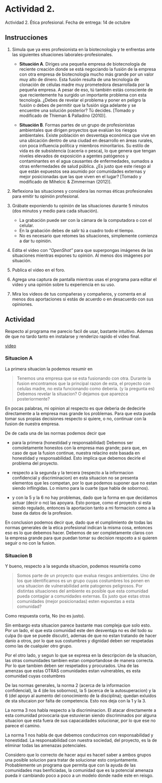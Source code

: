 # Actividad 2.

Actividad 2. Ética profesional.
Fecha de entrega: 14 de octubre


## Instrucciones

 1. Simula que ya eres profesionista en la biotecnología y te enfrentas ante las
siguientes situaciones laborales-profesionales.

 	- __Situación A__. Diriges una pequeña empresa de biotecnología de reciente creación donde se está negociando la fusión de la empresa con otra empresa de biotecnología mucho más grande por un valor muy alto de dinero. Esta fusión resulta de una tecnología de clonación de células madre muy prometedora desarrollada por la pequeña empresa. A pesar de eso, tú también estás consciente de que recientemente ha surgido un importante problema con esta tecnología. ¿Debes de revelar el problema y poner en peligro la fusión o debes de permitir que la fusión siga adelante y se encuentre una solución posterior? Tú decides. \[Tomado y modificado de Thieman & Palladino (2010)\].
 
 	- __Situación B__. Formas partes de un grupo de profesionistas ambientales que dirigen proyectos que evalúan los riesgos ambientales. Existe población en desventaja económica que vive en una ubicación dentro de una ciudad en desarrollo en áreas rurales, con poca influencia política y miembros minoritarios. Su estilo de vida es de subsistencia (cacería o pesca), lo que genera que tengan niveles elevados de exposición a agentes patógenos y contaminantes en el agua causantes de enfermedades, sumados a otras enfermedades de salud pública. ¿Es justo que este riesgo al que están expuestos sea asumido por comunidades externas y mejor posicionadas que las que viven en el lugar? \[Tomado y modificado de Mihelcic & Zimmerman (2012)\].

 2. Reflexiona las situaciones y considera las normas éticas profesionales para emitir tu opinión profesional.

 3. Grábate exponiendo tu opinión de las situaciones durante 5 minutos (dos minutos y medio para cada situación).
 	- La grabación puede ser con la cámara de la computadora o con el celular.
 	- En la grabación debes de salir tú a cuadro todo el tiempo.
 	- No es necesario que retomes las situaciones, simplemente comienza a dar tu opinión.
 
 4. Edita el video con _“OpenShot”_ para que superpongas imágenes de las situaciones mientras expones tu opinión. Al menos dos imágenes por situación.

 5. Publica el video en el foro.

 6. Agrega una captura de pantalla mientras usas el programa para editar el video y una opinión sobre tu experiencia en su uso.

 7. Mira los videos de tus compañeras y compañeros, y comenta en al menos dos aportaciones si estás de acuerdo o en desacuerdo con sus opiniones.




## Actividad

Respecto al programa me parecio facil de usar, bastante intuitivo. Ademas de que no tardo tanto en instalarse y renderizo rapido el video final.

[video](https://youtu.be/sqQBGyBoudE)

### Situacion A

La primera situacion la podemos resumir en 

 > Tenemos una empresa que se esta fusionando con otra. Durante la fusion encontramos que la principal razon de esta, el proyecto con celulas madre, no esta funcionando como deberia. (y la pregunta es) Debemos revelar la situacion? O dejamos que aparezca posteriormente?

En pocas palabras, mi opinion al respecto es que deberia de dedecirle directamente a la empresa mas grande los problemas. Para que esta pueda tomar sus propias decisiones respecto si quiere, o no, continuar con la fusion de nuestra empresa.

De de cada una de las normas podemos decir que

 - para la primera (honestidad y responsabilidad) Debemos ser comoletamente honestos con la empresa mas grande; para que, en caso de que la fusion continue, nuestra relacino este basada en honestidad y responsabilidad. Esto implica que debemos decirle el problema del proyecto.

 - respecto a la segunda y la tercera (respecto a la informacion confidencial y discriminacion) en esta situacion no se presenta elementos que les competan, por lo que podemos suponer que no estan siendo inflingidas. Lo mismo para la cuarte (que habla de sobornos).

 - y con la 5 y la 6 no hay problemas, dado que la forma en que decidamos actuar (decir o no) las apoyara. Esto porque, como el proyecto si esta siendo regulado, entonces la aportacion tanto a mi formacion como a la base da datos de la profesion.

En conclusion podemos decir que, dado que el cumplimiento de todas las normas generales de la etica profesional indican la misma cosa, entonces eso es lo que debemos hacer. Debemos de ser completamente claros con la empresa grande para que puedan tomar su decision respceto a si quieren seguir o no con la fusion.



### Situacion B


Y bueno, respecto a la segunda situacion, podemos resumirla como

 > Somos parte de un proyecto que evalua riesgos ambientales. Uno de los que identificamos es un grupo cuyas costumbres los ponen en una situacion de vulnerabilidad ante patogenos peligrosos. Por distintas situaciones del ambiente es posible que esta comunidad pueda contagiar a comunidades externas. Es justo que estas otras comunidades (mejor posicionadas) esten expuestas a esta comunidad?
 
Como respuesta corta, No (no es justo).

Sin embargo esta situacion parece bastante mas compleja que solo esto. Por un lado, el que esta comunidad este den desventaja no es del todo su culpa (lo que se puede discutir), ademas de que no estan tratando de hacer danio a otros, por lo que sus costumbres y dignidad deben ser respetadas como las de cualquier otro grupo.

Por el otro lado, y segun lo que se expresa en la descripcion de la situacion, las otras comunidades tambien estan comportandose de manera correcta. Por lo que tambien deben ser respetados y procurados. Una de las amenzas que estas OTRAS comunidades estan vulnerables, es esta comunidad cuyas costumbres 

De las normas generales, la norma 2 (acerca de la informacion confidencial), la 4 (de los sobornos), la 5 (acerca de la autosuperacion) y la 6 (del apoyo al aumento del conocimiento de la disciplina); quedan exluidos de sta situcaion por falta de competencia. Esto nos deja con la 1 y la 3.

La norma 3 nos habla respecto a la discriminacion. El atacar directamente a esta comunidad provocaria que estuvieran siendo discriminados por alguna situacion que esta fuera de sus capacaidades solucionar, por lo que ese no parece el camino.

La norma 1 nos habla de que debemos conducirnos con responsabilidad y honestidad. La responsabilidad con nuestra sociedad, del proyecto, es la de eliminar todas las amenazas potenciales.

Considero que lo correcto de hacer aqui es hacerl saber a ambos grupos una posible solucion para tratar de solucionar esto conjuntamente. Probablemente un programa que permita que con la ayuda de las comunidades mas benficiadas, la comunidad que es la potencial amenaza pueda ir cambiando poco a poco a un modelo donde nadie este en reisgo.















